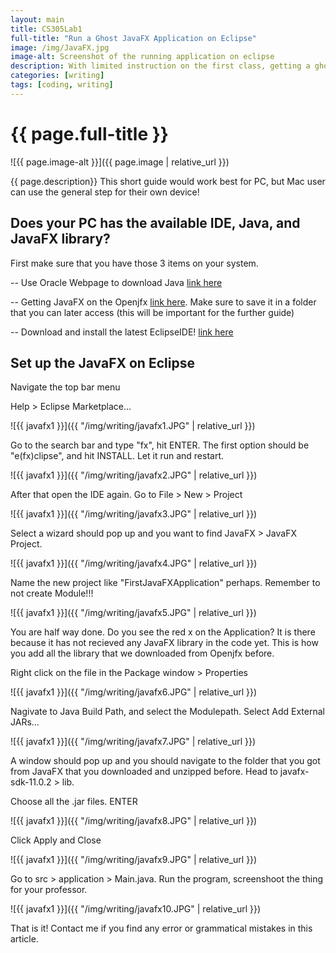 ```yaml
---
layout: main
title: CS305Lab1
full-title: "Run a Ghost JavaFX Application on Eclipse"
image: /img/JavaFX.jpg
image-alt: Screenshot of the running application on eclipse
description: With limited instruction on the first class, getting a ghost file to run the JavaFX was quiet a journey to me. The Google sources from the other instructors are not quiet compatitble with my Eclipse and the detailed information that I was looking. If you also in that place, then this article would be a fresh breeze for your whole general idea of setting up the JavaFX Application on your Eclipse.
categories: [writing]
tags: [coding, writing]
---
```


# {{ page.full-title }}

![{{ page.image-alt }}]({{ page.image | relative_url }})

{{ page.description}}
This short guide would work best for PC, but Mac user can use the general step for their own device!

## Does your PC has the available IDE, Java, and JavaFX library?

First make sure that you have those 3 items on your system.

-- Use Oracle Webpage to download Java <a href="https://www.java.com/en/download/" target="_blank" class="link hover-underline-animation">link here</a>

-- Getting JavaFX on the Openjfx <a href="https://openjfx.io/" target="_blank" class="link hover-underline-animation">link here</a>. Make sure to save it in a folder that you can later access (this will be important for the further guide)

-- Download and install the latest EclipseIDE! <a href="https://www.eclipse.org/downloads/" target="_blank" class="link hover-underline-animation">link here</a>

## Set up the JavaFX on Eclipse

Navigate the top bar menu

Help > Eclipse Marketplace...

![{{ javafx1 }}]({{ "/img/writing/javafx1.JPG" | relative_url }})

Go to the search bar and type "fx", hit ENTER. The first option should be "e(fx)clipse", and hit INSTALL.
Let it run and restart.

![{{ javafx1 }}]({{ "/img/writing/javafx2.JPG" | relative_url }})

After that open the IDE again. Go to File > New > Project

![{{ javafx1 }}]({{ "/img/writing/javafx3.JPG" | relative_url }})

Select a wizard should pop up and you want to find JavaFX > JavaFX Project.

![{{ javafx1 }}]({{ "/img/writing/javafx4.JPG" | relative_url }})

Name the new project like "FirstJavaFXApplication" perhaps.
Remember to not create Module!!!

![{{ javafx1 }}]({{ "/img/writing/javafx5.JPG" | relative_url }})

You are half way done. Do you see the red x on the Application? It is there because it has not recieved any JavaFX library in the code yet. This is how you add all the library that we downloaded from Openjfx before.

Right click on the file in the Package window > Properties

![{{ javafx1 }}]({{ "/img/writing/javafx6.JPG" | relative_url }})

Nagivate to Java Build Path, and select the Modulepath. Select Add External JARs...

![{{ javafx1 }}]({{ "/img/writing/javafx7.JPG" | relative_url }})

A window should pop up and you should navigate to the folder that you got from JavaFX that you downloaded and unzipped before.
Head to javafx-sdk-11.0.2 > lib.

Choose all the .jar files. ENTER

![{{ javafx1 }}]({{ "/img/writing/javafx8.JPG" | relative_url }})

Click Apply and Close

![{{ javafx1 }}]({{ "/img/writing/javafx9.JPG" | relative_url }})

Go to src > application > Main.java. Run the program, screenshoot the thing for your professor.

![{{ javafx1 }}]({{ "/img/writing/javafx10.JPG" | relative_url }})

That is it! Contact me if you find any error or grammatical mistakes in this article.
